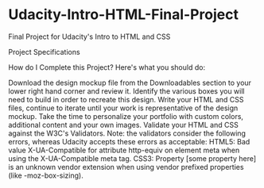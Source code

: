 # Udacity-Intro-HTML-Final-Project
Final Project for Udacity's Intro to HTML and CSS

Project Specifications


How do I Complete this Project?
Here's what you should do:

Download the design mockup file from the Downloadables section to your lower right hand corner and review it.
Identify the various boxes you will need to build in order to recreate this design.
Write your HTML and CSS files, continue to iterate until your work is representative of the design mockup.
Take the time to personalize your portfolio with custom colors, additional content and your own images.
Validate your HTML and CSS against the W3C's Validators. Note: the validators consider the following errors, whereas Udacity accepts these errors as acceptable:
HTML5: Bad value X-UA-Compatible for attribute http-equiv on element meta when using the X-UA-Compatible meta tag.
CSS3: Property [some property here] is an unknown vendor extension when using vendor prefixed properties (like -moz-box-sizing).
